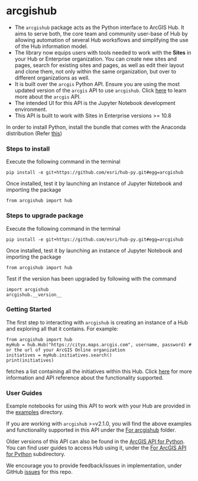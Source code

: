 # arcgishub
* The `arcgishub` package acts as the Python interface to ArcGIS Hub. It aims to serve both, the core team and community user-base of Hub by allowing automation of several Hub worksflows and simplifying the use of the Hub information model. 
* The library now equips users with tools needed to work with the __Sites__ in your Hub or Enterprise organization. You can create new sites and pages, search for existing sites and pages, as well as edit their layout and clone them, not only within the same organization, but over to different organizations as well.
* It is built over the `arcgis` Python API. Ensure you are using the most updated version of the `arcgis` API to use `arcgishub`.  Click [here](https://developers.arcgis.com/python/) to learn more about the `arcgis` API.
* The intended UI for this API is the Jupyter Notebook development environment. 
* This API is built to work with Sites in Enterprise versions >= 10.8

In order to install Python, install the bundle that comes with the Anaconda distribution (Refer [this](https://www.anaconda.com/distribution/))

### Steps to install

Execute the following command in the terminal

``` pip install -e git+https://github.com/esri/hub-py.git#egg=arcgishub ```

Once installed, test it by launching an instance of Jupyter Notebook and importing the package

``` from arcgishub import hub ```


### Steps to upgrade package

Execute the following command in the terminal

``` pip install -e git+https://github.com/esri/hub-py.git#egg=arcgishub ```

Once installed, test it by launching an instance of Jupyter Notebook and importing the package

``` from arcgishub import hub ```

Test if the version has been upgraded by following with the command

``` 
import arcgishub
arcgishub.__version__ 
```

### Getting Started

The first step to interacting with `arcgishub` is creating an instance of a Hub and exploring all that it contains.
For example:

```  
from arcgishub import hub
myHub = hub.Hub("https://cityx.maps.arcgis.com", username, password) # or the url of your ArcGIS Online organization
initiatives = myHub.initiatives.search()
print(initiatives)
```

fetches a list containing all the initiatives within this Hub. Click [here](https://github.com/esri/hub-py/wiki) for more information and API reference about the functionality supported.

### User Guides

Example notebooks for using this API to work with your Hub are provided in the [examples](https://github.com/esri/hub-py/tree/master/examples) directory.

If you are working with `arcgishub` >=v2.1.0, you will find the above examples and functionality supported in this API under the [For arcgishub](https://github.com/Esri/hub-py/tree/master/examples/For%20arcgis%20library) folder.

Older versions of this API can also be found in the [ArcGIS API for Python](https://developers.arcgis.com/python/). You can find user guides to access Hub using it, under the [For ArcGIS API for Python](https://github.com/esri/hub-py/tree/master/examples/For%20ArcGIS%20API%20for%20Python) subdirectory.


We encourage you to provide feedback/issues in implementation, under GitHub [issues](https://github.com/esri/hub-py/issues) for this repo.